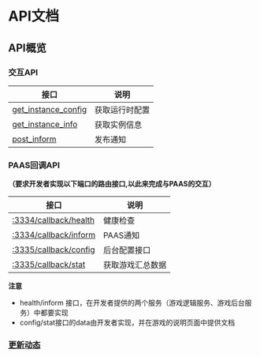 # API文档



## API概览



### 交互API

| 接口                                            | 说明           |
| ----------------------------------------------- | -------------- |
| [get_instance_config](./get_instance_config.md) | 获取运行时配置 |
| [get_instance_info](./get_instance_info.md)     | 获取实例信息   |
| [post_inform](./post_inform.md)                 | 发布通知       |



### PAAS回调API

**（要求开发者实现以下端口的路由接口,以此来完成与PAAS的交互）**

| 接口                                 | 说明             |
| ------------------------------------ | ---------------- |
| [:3334/callback/health](./Health.md) | 健康检查         |
| [:3334/callback/inform](./Inform.md) | PAAS通知         |
| [:3335/callback/config](./Config.md) | 后台配置接口     |
| [:3335/callback/stat](./Stat.md)     | 获取游戏汇总数据 |

**注意**

+ health/inform 接口，在开发者提供的两个服务（游戏逻辑服务、游戏后台服务）中都要实现 
+ config/stat接口的data由开发者实现，并在游戏的说明页面中提供文档

### [更新动态](./版本更新.md)









